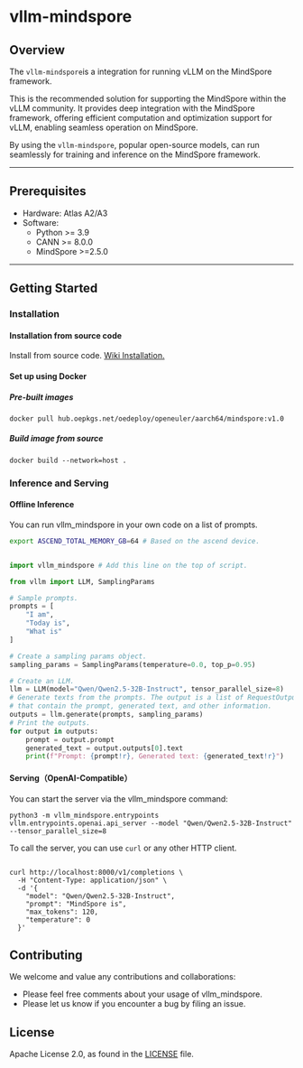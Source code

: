 # vllm-mindspore

## Overview

The `vllm-mindspore`is a integration for running vLLM on the MindSpore framework.

This  is the recommended solution for supporting the MindSpore  within the vLLM community. It provides deep integration with the MindSpore framework, offering efficient computation and optimization support for vLLM, enabling seamless operation on MindSpore.

By using the `vllm-mindspore`, popular open-source models, can run seamlessly for training and inference on the MindSpore framework.

---

## Prerequisites

- Hardware: Atlas A2/A3
- Software:
    - Python >= 3.9
    - CANN >= 8.0.0
    - MindSpore >=2.5.0

---

## Getting Started

### Installation

#### Installation from source code

Install from source code. [Wiki Installation.](https://gitee.com/mindspore/vllm-mindspore/wikis/Getting%20Started/Installation)

#### Set up using Docker

##### Pre-built images

```shell
docker pull hub.oepkgs.net/oedeploy/openeuler/aarch64/mindspore:v1.0
```

##### Build image from source

```shell
docker build --network=host .
```

### Inference and Serving

#### Offline Inference

You can run vllm_mindspore in your own code on a list of prompts.

```bash
export ASCEND_TOTAL_MEMORY_GB=64 # Based on the ascend device.
```

```python

import vllm_mindspore # Add this line on the top of script.

from vllm import LLM, SamplingParams

# Sample prompts.
prompts = [
    "I am",
    "Today is",
    "What is"
]

# Create a sampling params object.
sampling_params = SamplingParams(temperature=0.0, top_p=0.95)

# Create an LLM.
llm = LLM(model="Qwen/Qwen2.5-32B-Instruct", tensor_parallel_size=8)
# Generate texts from the prompts. The output is a list of RequestOutput objects
# that contain the prompt, generated text, and other information.
outputs = llm.generate(prompts, sampling_params)
# Print the outputs.
for output in outputs:
    prompt = output.prompt
    generated_text = output.outputs[0].text
    print(f"Prompt: {prompt!r}, Generated text: {generated_text!r}")

```

#### Serving（OpenAI-Compatible）

You can start the server via the vllm_mindspore command:

`python3 -m vllm_mindspore.entrypoints vllm.entrypoints.openai.api_server --model "Qwen/Qwen2.5-32B-Instruct" --tensor_parallel_size=8`

To call the server, you can use `curl` or any other HTTP client.

```shell

curl http://localhost:8000/v1/completions \
  -H "Content-Type: application/json" \
  -d '{
    "model": "Qwen/Qwen2.5-32B-Instruct",
    "prompt": "MindSpore is",
    "max_tokens": 120,
    "temperature": 0
  }'

```

## Contributing

We welcome and value any contributions and collaborations:

- Please feel free comments about your usage of vllm_mindspore.
- Please let us know if you encounter a bug by filing an issue.

## License

Apache License 2.0, as found in the [LICENSE](https://gitee.com/mindspore/vllm_mindspore/blob/master/LICENSE) file.
